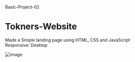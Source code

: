 Basic-Project-02

# Tokners-Website
Made a Simple landing page using HTML, CSS and JavaScript <br>
Responsive: Desktop

![image](https://github.com/divyomm/Tokners-Website/assets/110224064/9c70ee1f-5a22-47e5-8be6-127671a875c5)
